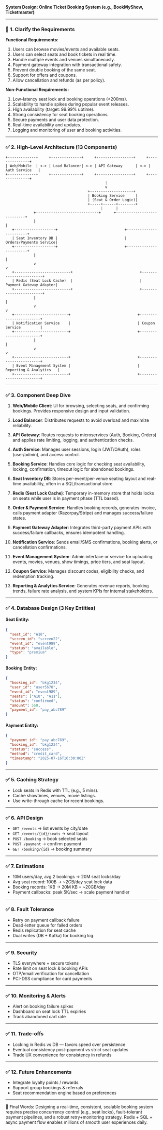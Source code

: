 **System Design: Online Ticket Booking System (e.g., BookMyShow, Ticketmaster)**

---

### 📅 1. Clarify the Requirements

**Functional Requirements:**

1. Users can browse movies/events and available seats.
2. Users can select seats and book tickets in real time.
3. Handle multiple events and venues simultaneously.
4. Payment gateway integration with transactional safety.
5. Prevent double booking of the same seat.
6. Support for offers and coupons.
7. Allow cancellation and refunds (as per policy).

**Non-Functional Requirements:**

1. Low-latency seat lock and booking operations (<200ms).
2. Scalability to handle spikes during popular event releases.
3. High availability (target: 99.99% uptime).
4. Strong consistency for seat booking operations.
5. Secure payments and user data protection.
6. Real-time availability and updates.
7. Logging and monitoring of user and booking activities.

---

### ✅ 2. High-Level Architecture (13 Components)

```
+-------------+     +--------------+     +-----------------+     +---------------+
| Web/Mobile  | <-> | Load Balancer| <-> | API Gateway      | <-> | Auth Service   |
+-------------+     +--------------+     +-----------------+     +---------------+
                                              |
                                              v
                                      +--------------------+
                                      | Booking Service     |
                                      | (Seat & Order Logic)|
                                      +-----+------+--------+
                                            |      |
             +-----------------------------+      +----------------------------+
             |                                                           |
   +-------------------+                               +------------------------+
   | Seat Inventory DB |                               | Orders/Payments Service|
   +-------------------+                               +------------------------+
             |                                                           |
             v                                                           v
   +--------------------------+                               +------------------------+
   | Redis (Seat Lock Cache)  |                               | Payment Gateway Adapter|
   +--------------------------+                               +------------------------+
             |                                                           |
             v                                                           v
   +-------------------------+                               +------------------------+
   | Notification Service    |                               | Coupon Service         |
   +-------------------------+                               +------------------------+
             |                                                           |
             v                                                           v
   +-------------------------+                               +------------------------+
   | Event Management System |                               | Reporting & Analytics   |
   +-------------------------+                               +------------------------+
```

---

### ✅ 3. Component Deep Dive

1. **Web/Mobile Client**: UI for browsing, selecting seats, and confirming bookings. Provides responsive design and input validation.

2. **Load Balancer**: Distributes requests to avoid overload and maximize reliability.

3. **API Gateway**: Routes requests to microservices (Auth, Booking, Orders) and applies rate limiting, logging, and authentication checks.

4. **Auth Service**: Manages user sessions, login (JWT/OAuth), roles (user/admin), and access control.

5. **Booking Service**: Handles core logic for checking seat availability, locking, confirmation, timeout logic for abandoned bookings.

6. **Seat Inventory DB**: Stores per-event/per-venue seating layout and real-time availability, often in a SQL/transactional store.

7. **Redis (Seat Lock Cache)**: Temporary in-memory store that holds locks on seats while user is in payment phase (TTL based).

8. **Order & Payment Service**: Handles booking records, generates invoice, calls payment adapter (Razorpay/Stripe) and manages success/failure states.

9. **Payment Gateway Adapter**: Integrates third-party payment APIs with success/failure callbacks, ensures idempotent handling.

10. **Notification Service**: Sends email/SMS confirmations, booking alerts, or cancellation confirmations.

11. **Event Management System**: Admin interface or service for uploading events, movies, venues, show timings, price tiers, and seat layout.

12. **Coupon Service**: Manages discount codes, eligibility checks, and redemption tracking.

13. **Reporting & Analytics Service**: Generates revenue reports, booking trends, failure rate analysis, and system KPIs for internal stakeholders.

---

### ✅ 4. Database Design (3 Key Entities)

#### Seat Entity:

```json
{
  "seat_id": "A10",
  "screen_id": "screen22",
  "event_id": "event989",
  "status": "available",
  "type": "premium"
}
```

#### Booking Entity:

```json
{
  "booking_id": "bkg1234",
  "user_id": "user5678",
  "event_id": "event989",
  "seats": ["A10", "A11"],
  "status": "confirmed",
  "amount": 560,
  "payment_id": "pay_abc789"
}
```

#### Payment Entity:

```json
{
  "payment_id": "pay_abc789",
  "booking_id": "bkg1234",
  "status": "success",
  "method": "credit_card",
  "timestamp": "2025-07-16T16:30:00Z"
}
```

---

### ✅ 5. Caching Strategy

- Lock seats in Redis with TTL (e.g., 5 mins).
- Cache showtimes, venues, movie listings.
- Use write-through cache for recent bookings.

---

### ✅ 6. API Design

- `GET /events` → list events by city/date
- `GET /events/{id}/seats` → seat layout
- `POST /booking` → book selected seats
- `POST /payment` → confirm payment
- `GET /booking/{id}` → booking summary

---

### ✅ 7. Estimations

- 10M users/day, avg 2 bookings → 20M seat locks/day
- Avg seat record: 100B → \~2GB/day seat lock data
- Booking records: 1KB → 20M KB = \~20GB/day
- Payment callbacks: peak 5K/sec → scale payment handler

---

### ✅ 8. Fault Tolerance

- Retry on payment callback failure
- Dead-letter queue for failed orders
- Redis replication for seat cache
- Dual writes (DB + Kafka) for booking log

---

### ✅ 9. Security

- TLS everywhere + secure tokens
- Rate limit on seat lock & booking APIs
- OTP/email verification for cancellation
- PCI-DSS compliance for card payments

---

### ✅ 10. Monitoring & Alerts

- Alert on booking failure spikes
- Dashboard on seat lock TTL expiries
- Track abandoned cart rate

---

### ✅ 11. Trade-offs

- Locking in Redis vs DB — favors speed over persistence
- Eventual consistency post-payment vs strict seat updates
- Trade UX convenience for consistency in refunds

---

### ✅ 12. Future Enhancements

- Integrate loyalty points / rewards
- Support group bookings & referrals
- Seat recommendation engine based on preferences

---

🔄 Final Words: Designing a real-time, consistent, scalable booking system requires precise concurrency control (e.g., seat locks), fault-tolerant payment pipelines, and a robust retry+monitoring strategy. Redis + SQL + async payment flow enables millions of smooth user experiences daily.

